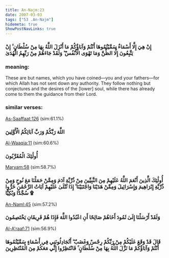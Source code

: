 ```yaml
---
title: An-Najm:23
date: 2007-03-03
tags: ["53 .An-Najm"]
hidemeta: true 
ShowPostNavLinks: true 
---
```

### إِنْ هِيَ إِلَّا أَسْمَاءٌ سَمَّيْتُمُوهَا أَنْتُمْ وَآبَاؤُكُمْ مَا أَنْزَلَ اللَّهُ بِهَا مِنْ سُلْطَانٍ ۚ إِنْ يَتَّبِعُونَ إِلَّا الظَّنَّ وَمَا تَهْوَى الْأَنْفُسُ ۖ وَلَقَدْ جَاءَهُمْ مِنْ رَبِّهِمُ الْهُدَىٰ
### meaning: 
These are but names, which you have coined—you and your fathers—for which Allah has not sent down any authority. They follow nothing but conjectures and the desires of the [lower] soul, while there has already come to them the guidance from their Lord.
### similar verses: 

[As-Saaffaat:126](/37/126) (sim:61.1%)

### اللَّهَ رَبَّكُمْ وَرَبَّ آبَائِكُمُ الْأَوَّلِينَ

[Al-Waaqia:11](/56/11) (sim:60.6%)

### أُولَٰئِكَ الْمُقَرَّبُونَ

[Maryam:58](/19/58) (sim:58.7%)

### أُولَٰئِكَ الَّذِينَ أَنْعَمَ اللَّهُ عَلَيْهِمْ مِنَ النَّبِيِّينَ مِنْ ذُرِّيَّةِ آدَمَ وَمِمَّنْ حَمَلْنَا مَعَ نُوحٍ وَمِنْ ذُرِّيَّةِ إِبْرَاهِيمَ وَإِسْرَائِيلَ وَمِمَّنْ هَدَيْنَا وَاجْتَبَيْنَا ۚ إِذَا تُتْلَىٰ عَلَيْهِمْ آيَاتُ الرَّحْمَٰنِ خَرُّوا سُجَّدًا وَبُكِيًّا ۩

[An-Naml:45](/27/45) (sim:57.2%)

### وَلَقَدْ أَرْسَلْنَا إِلَىٰ ثَمُودَ أَخَاهُمْ صَالِحًا أَنِ اعْبُدُوا اللَّهَ فَإِذَا هُمْ فَرِيقَانِ يَخْتَصِمُونَ

[Al-A'raaf:71](/7/71) (sim:56.9%)

### قَالَ قَدْ وَقَعَ عَلَيْكُمْ مِنْ رَبِّكُمْ رِجْسٌ وَغَضَبٌ ۖ أَتُجَادِلُونَنِي فِي أَسْمَاءٍ سَمَّيْتُمُوهَا أَنْتُمْ وَآبَاؤُكُمْ مَا نَزَّلَ اللَّهُ بِهَا مِنْ سُلْطَانٍ ۚ فَانْتَظِرُوا إِنِّي مَعَكُمْ مِنَ الْمُنْتَظِرِينَ
